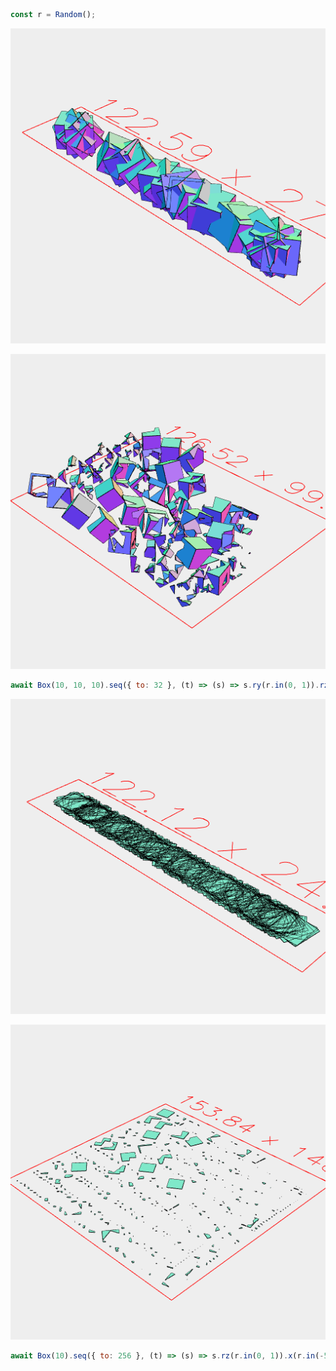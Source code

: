 ```JavaScript
const r = Random();
```

![Image](disjoint.md.$1_1.png)

![Image](disjoint.md.$1_2.png)

```JavaScript
await Box(10, 10, 10).seq({ to: 32 }, (t) => (s) => s.ry(r.in(0, 1)).rz(r.in(0, 1)).x(r.in(-50, 50)), Group).view(1).disjoint().pack().view(2);
```

![Image](disjoint.md.$2_1.png)

![Image](disjoint.md.$2_2.png)

```JavaScript
await Box(10).seq({ to: 256 }, (t) => (s) => s.rz(r.in(0, 1)).x(r.in(-50, 50)), Group).view(1).disjoint().pack().view(2);
```
